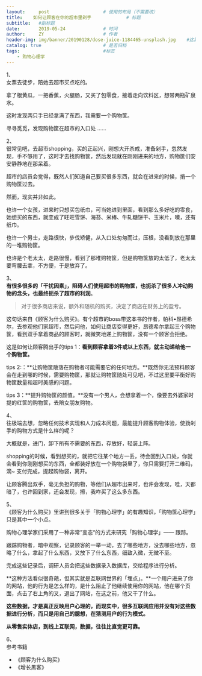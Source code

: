 ```yaml
---
layout:     post                    # 使用的布局（不需要改）
title:    如何让顾客在你的超市里剁手             # 标题 
subtitle:   #副标题
date:       2019-05-24              # 时间
author:     ZY                      # 作者
header-img: img/banner/20190128/dose-juice-1184465-unsplash.jpg    #这篇文章标题背景图片
catalog: true                       # 是否归档
tags:                               #标签
    - 购物心理学
---
```


1、  
女票去徒步，陪她去超市买点吃的。  

拿了根黄瓜，一把香蕉，火腿肠，又买了包零食，接着走向饮料区，想带两瓶矿泉水。  

这时发现两只手已经拿满了东西，我需要一个购物筐。  

寻寻觅觅，发现购物筐在超市的入口处 ......   

2、  
很常见吧，去超市shopping，买的正起兴，刚想大开杀戒，准备剁手，忽然发现，手不够用了，这时才去找购物筐，然后发现就在刚刚进来的地方，购物筐们安安静静地在那呆着。  

超市的店员会觉得，既然人们知道自己要买很多东西，就会在进来的时候，捎一个购物筐过去。  

然而，现实并非如此。  

也许一个女孩，进来时只想买包纸巾，可当她进到里面，看到那么多好吃的零食，她想买的东西，就变成了旺旺雪饼、海苔、米棒、牛轧糖饼干、玉米片，噢，还有纸巾。  

也许一个男士，走路很快，步伐矫健，从入口处匆匆而过，压根，没看到放在那里的一堆购物筐。  

也许是个老太太，走路很慢，看到了那堆购物筐，但是购物筐放的太低了，老太太要弯腰去拿，不方便，于是放弃了。  

3、  
**有很多很多的「干扰因素」，阻碍人们使用超市的购物筐，也扼杀了很多人冲动购物的念头，也最终扼杀了超市的利润**。  

> 对于很多商店来说，额外和随机的购买，决定了商店在财务上的盈亏。  

这句话来自《顾客为什么购买》。有个超市的boss带这本书的作者，帕科•昂德希尔，去参观他们家超市，然后问他，如何让商店变得更好，昂德希尔拿起三个购物筐，看到双手拿着商品的顾客时，就微笑地递上购物筐，没有一个顾客会拒绝。  

这是如何让顾客腾出手的tips 1：**看到顾客拿着3件或以上东西，就主动递给他一个购物筐。**  

tips 2:：**让购物筐散落在购物者可能需要它的任何地方。**既然你无法预料顾客会在走到哪的时候，需要购物筐，那就让购物筐随处可见吧，不过这里要平衡好购物筐数量和超时美感的问题。  

tips 3：**提升购物筐的颜值。**没有一个男人，会想拿着一个，像要去外婆家时提的红筐的购物筐，去陪女朋友购物。  

4、  
往极端去想，忽略任何技术实现和人力成本问题，最能提升顾客购物体验，使劲剁手的购物方式是什么样的呢？  

大概就是，进门，卸下所有不需要的东西，存放好，轻装上阵。  

shopping的时候，看到想买的，就把它往某个地方一丢，待会回到入口处，你就会看到你刚刚想买的东西，全都装好放在一个购物袋里了，你只需要打开二维码，滴~ 支付完成，提起购物袋，离开。    

让顾客腾出双手，毫无负担的购物，等他们从超市出来时，也许会发现，哇，天都暗了，也许回到家，还会发现，擦，我咋买了这么多东西。  

5、  
《顾客为什么购买》里讲到很多关于「购物心理学」的有趣知识，「购物筐心理学」只是其中一个小点。

购物心理学家们采用了一种非常”变态“的方式来研究「购物心理学」—— 跟踪。  

跟踪购物者，暗中观察，记录顾客的一举一动，去了哪些地方，没去哪些地方，忽略了什么，拿起了什么东西，又放下了什么东西，细致入微，无微不至。  

完成这些记录后，调研人员会把这些数据录入数据库，交给程序进行分析。  

**这种方法看似很奇葩，但其实就是互联网世界的「埋点」。**一个用户进来了你的网站，他的行为是怎么样的，是什么阻止了他继续使用你的网站，他在哪个页面，点击了右上角的叉，退出了网站，在这之前，他又干了什么。  

**这些数据，才是真正反映用户心理的，而现实中，很多互联网应用并没有对这些数据进行分析，而只是用自己的臆想，在猜测用户的行为模式。**  

**从零售实体店，到线上互联网，数据，往往比直觉更可靠。**  

6、  
参考书籍  

- 《顾客为什么购买》
- 《增长黑客》




























